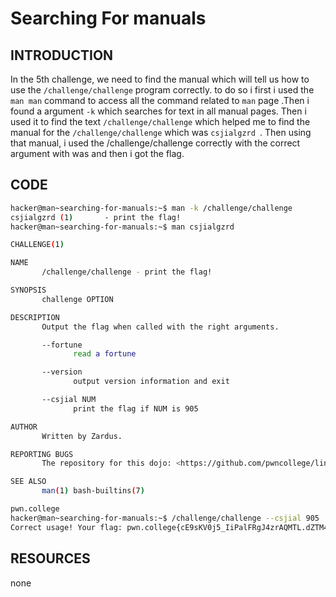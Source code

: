 # Searching For manuals
## INTRODUCTION
In the 5th challenge, we need to find the manual which will tell us how to use the `/challenge/challenge` program correctly. to do so i first i used the `man man` command to access all the command related to `man` page
.Then i found a argument `-k` which searches for text in all manual pages. Then i used it to find the text `/challenge/challenge` which helped me to find the manual for the `/challenge/challenge` which was `csjialgzrd `.
Then using that manual, i used the /challenge/challenge correctly with the correct argument with was  and then i got the flag.
## CODE
``` bash
hacker@man~searching-for-manuals:~$ man -k /challenge/challenge
csjialgzrd (1)       - print the flag!
hacker@man~searching-for-manuals:~$ man csjialgzrd

CHALLENGE(1)                                                                                  Challenge Commands                                                                                 CHALLENGE(1)

NAME
       /challenge/challenge - print the flag!

SYNOPSIS
       challenge OPTION

DESCRIPTION
       Output the flag when called with the right arguments.

       --fortune
              read a fortune

       --version
              output version information and exit

       --csjial NUM
              print the flag if NUM is 905

AUTHOR
       Written by Zardus.

REPORTING BUGS
       The repository for this dojo: <https://github.com/pwncollege/linux-luminarium/>

SEE ALSO
       man(1) bash-builtins(7)

pwn.college                                                                                        May 2024                                                                                      CHALLENGE(1)
hacker@man~searching-for-manuals:~$ /challenge/challenge --csjial 905
Correct usage! Your flag: pwn.college{cE9sKV0j5_IiPalFRgJ4zrAQMTL.dZTM4QDLxMDO1czW}
```
## RESOURCES 
none
